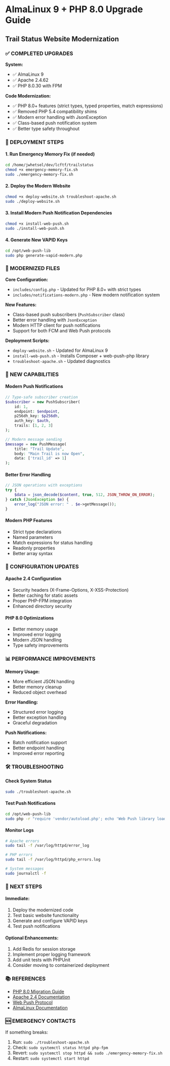 # AlmaLinux 9 + PHP 8.0 Upgrade Guide
## Trail Status Website Modernization

### ✅ COMPLETED UPGRADES

**System:**
- ✅ AlmaLinux 9 
- ✅ Apache 2.4.62
- ✅ PHP 8.0.30 with FPM

**Code Modernization:**
- ✅ PHP 8.0+ features (strict types, typed properties, match expressions)
- ✅ Removed PHP 5.4 compatibility shims
- ✅ Modern error handling with JsonException
- ✅ Class-based push notification system
- ✅ Better type safety throughout

### 🔧 DEPLOYMENT STEPS

#### 1. Run Emergency Memory Fix (if needed)
```bash
cd /home/jwhetsel/dev/lcftf/trailstatus
chmod +x emergency-memory-fix.sh
sudo ./emergency-memory-fix.sh
```

#### 2. Deploy the Modern Website
```bash
chmod +x deploy-website.sh troubleshoot-apache.sh
sudo ./deploy-website.sh
```

#### 3. Install Modern Push Notification Dependencies
```bash
chmod +x install-web-push.sh
sudo ./install-web-push.sh
```

#### 4. Generate New VAPID Keys
```bash
cd /opt/web-push-lib
sudo php generate-vapid-modern.php
```

### 📁 MODERNIZED FILES

**Core Configuration:**
- `includes/config.php` - Updated for PHP 8.0+ with strict types
- `includes/notifications-modern.php` - New modern notification system

**New Features:**
- Class-based push subscribers (`PushSubscriber` class)
- Better error handling with `JsonException`
- Modern HTTP client for push notifications
- Support for both FCM and Web Push protocols

**Deployment Scripts:**
- `deploy-website.sh` - Updated for AlmaLinux 9
- `install-web-push.sh` - Installs Composer + web-push-php library
- `troubleshoot-apache.sh` - Updated diagnostics

### 🚀 NEW CAPABILITIES

#### Modern Push Notifications
```php
// Type-safe subscriber creation
$subscriber = new PushSubscriber(
    id: 1,
    endpoint: $endpoint,
    p256dh_key: $p256dh,
    auth_key: $auth,
    trails: [1, 2, 3]
);

// Modern message sending
$message = new PushMessage(
    title: "Trail Update",
    body: "Main Trail is now Open",
    data: ['trail_id' => 1]
);
```

#### Better Error Handling
```php
// JSON operations with exceptions
try {
    $data = json_decode($content, true, 512, JSON_THROW_ON_ERROR);
} catch (JsonException $e) {
    error_log("JSON error: " . $e->getMessage());
}
```

#### Modern PHP Features
- Strict type declarations
- Named parameters
- Match expressions for status handling
- Readonly properties
- Better array syntax

### 🔧 CONFIGURATION UPDATES

#### Apache 2.4 Configuration
- Security headers (X-Frame-Options, X-XSS-Protection)
- Better caching for static assets
- Proper PHP-FPM integration
- Enhanced directory security

#### PHP 8.0 Optimizations
- Better memory usage
- Improved error logging
- Modern JSON handling
- Type safety improvements

### 📊 PERFORMANCE IMPROVEMENTS

**Memory Usage:**
- More efficient JSON handling
- Better memory cleanup
- Reduced object overhead

**Error Handling:**
- Structured error logging
- Better exception handling
- Graceful degradation

**Push Notifications:**
- Batch notification support
- Better endpoint handling
- Improved error reporting

### 🛠️ TROUBLESHOOTING

#### Check System Status
```bash
sudo ./troubleshoot-apache.sh
```

#### Test Push Notifications
```bash
cd /opt/web-push-lib
sudo php -r "require 'vendor/autoload.php'; echo 'Web Push library loaded successfully\n';"
```

#### Monitor Logs
```bash
# Apache errors
sudo tail -f /var/log/httpd/error_log

# PHP errors  
sudo tail -f /var/log/httpd/php_errors.log

# System messages
sudo journalctl -f
```

### 🔮 NEXT STEPS

#### Immediate:
1. Deploy the modernized code
2. Test basic website functionality
3. Generate and configure VAPID keys
4. Test push notifications

#### Optional Enhancements:
1. Add Redis for session storage
2. Implement proper logging framework
3. Add unit tests with PHPUnit
4. Consider moving to containerized deployment

### 📚 REFERENCES

- [PHP 8.0 Migration Guide](https://www.php.net/manual/en/migration80.php)
- [Apache 2.4 Documentation](https://httpd.apache.org/docs/2.4/)
- [Web Push Protocol](https://tools.ietf.org/html/rfc8030)
- [AlmaLinux Documentation](https://wiki.almalinux.org/)

### 🆘 EMERGENCY CONTACTS

If something breaks:
1. Run: `sudo ./troubleshoot-apache.sh`
2. Check: `sudo systemctl status httpd php-fpm`
3. Revert: `sudo systemctl stop httpd && sudo ./emergency-memory-fix.sh`
4. Restart: `sudo systemctl start httpd`
